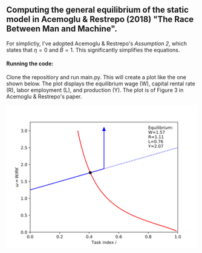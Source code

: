 ## Computing the general equilibrium of the static model in Acemoglu & Restrepo (2018) "The Race Between Man and Machine".

For simplictiy, I've adopted Acemoglu & Restrepo's *Assumption 2*, which states that $\eta=0$ and $\bar{B}=1$. This significantly simplifies the equations.

#### Running the code: 
Clone the repositiory and run main.py. This will create a plot like the one shown below. The plot displays the equilibrium wage (W), capital rental rate (R), labor employment (L), and production (Y). The plot is of Figure 3 in Acemoglu & Restrepo's paper.

![example of figure generated by code](figure3.svg)
